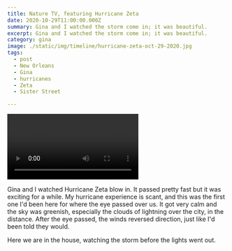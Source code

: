 ```yaml
---
title: Nature TV, featuring Hurricane Zeta
date: 2020-10-29T11:00:00.000Z
summary: Gina and I watched the storm come in; it was beautiful.
excerpt: Gina and I watched the storm come in; it was beautiful.
category: gina
image: ./static/img/timeline/hurricane-zeta-oct-29-2020.jpg
tags:
  - post 
  - New Orleans
  - Gina
  - hurricanes
  - Zeta
  - Sister Street

---
```


<video controls>
    <source src="/static/img/video/hurricane-zeta-oct-29-2020.mp4"
            poster="/static/img/gina/hurricane-zeta-oct-29-2020.jpg"
            type="video/mp4">
    Sorry, your browser doesn't support embedded videos.
</video>

Gina and I watched Hurricane Zeta blow in. It passed pretty fast but it was exciting for a while. My hurricane experience is scant, and this was the first one I'd been here for where the eye passed over us. It got very calm and the sky was greenish, especially the clouds of lightning over the city, in the distance. After the eye passed, the winds reversed direction, just like I'd been told they would. 

Here we are in the house, watching the storm before the lights went out.